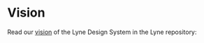 # Vision

Read our [vision](https://github.com/lyne-design-system/lyne/blob/master/docs/VISION.md) of the Lyne Design System in the Lyne repository:
